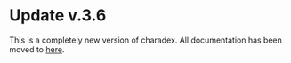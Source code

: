 # Update v.3.6

This is a completely new version of charadex. All documentation has been moved to [here](https://cheeriko.github.io/project-charadex/index.html).
